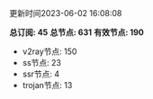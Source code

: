 更新时间2023-06-02 16:08:08

**总订阅: 45**
**总节点: 631**
**有效节点: 190**
- v2ray节点: 150
- ss节点: 23
- ssr节点: 4
- trojan节点: 13
